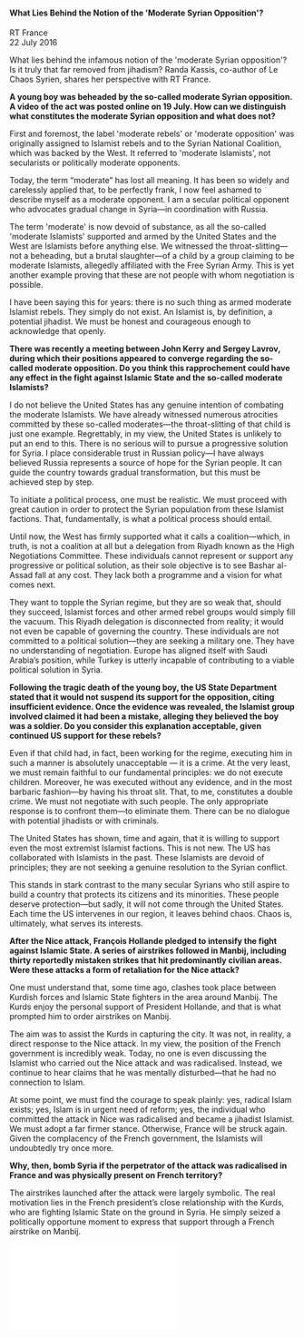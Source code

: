 <h4>What Lies Behind the Notion of the 'Moderate Syrian Opposition'?</h4>

RT France  
22 July 2016  

What lies behind the infamous notion of the 'moderate Syrian opposition'? Is it truly that far removed from jihadism? Randa Kassis, co-author of Le Chaos Syrien, shares her perspective with RT France.

<b>A young boy was beheaded by the so-called moderate Syrian opposition. A video of the act was posted online on 19 July. How can we distinguish what constitutes the moderate Syrian opposition and what does not?</b>

First and foremost, the label 'moderate rebels' or 'moderate opposition' was originally assigned to Islamist rebels and to the Syrian National Coalition, which was backed by the West. It referred to 'moderate Islamists', not secularists or politically moderate opponents.

Today, the term “moderate” has lost all meaning. It has been so widely and carelessly applied that, to be perfectly frank, I now feel ashamed to describe myself as a moderate opponent. I am a secular political opponent who advocates gradual change in Syria—in coordination with Russia.

The term 'moderate' is now devoid of substance, as all the so-called 'moderate Islamists' supported and armed by the United States and the West are Islamists before anything else. We witnessed the throat-slitting—not a beheading, but a brutal slaughter—of a child by a group claiming to be moderate Islamists, allegedly affiliated with the Free Syrian Army. This is yet another example proving that these are not people with whom negotiation is possible.

I have been saying this for years: there is no such thing as armed moderate Islamist rebels. They simply do not exist. An Islamist is, by definition, a potential jihadist. We must be honest and courageous enough to acknowledge that openly.

<b>There was recently a meeting between John Kerry and Sergey Lavrov, during which their positions appeared to converge regarding the so-called moderate opposition. Do you think this rapprochement could have any effect in the fight against Islamic State and the so-called moderate Islamists?</b>

I do not believe the United States has any genuine intention of combating the moderate Islamists. We have already witnessed numerous atrocities committed by these so-called moderates—the throat-slitting of that child is just one example. Regrettably, in my view, the United States is unlikely to put an end to this. There is no serious will to pursue a progressive solution for Syria. I place considerable trust in Russian policy—I have always believed Russia represents a source of hope for the Syrian people. It can guide the country towards gradual transformation, but this must be achieved step by step.

To initiate a political process, one must be realistic. We must proceed with great caution in order to protect the Syrian population from these Islamist factions. That, fundamentally, is what a political process should entail.

Until now, the West has firmly supported what it calls a coalition—which, in truth, is not a coalition at all but a delegation from Riyadh known as the High Negotiations Committee. These individuals cannot represent or support any progressive or political solution, as their sole objective is to see Bashar al-Assad fall at any cost. They lack both a programme and a vision for what comes next.

They want to topple the Syrian regime, but they are so weak that, should they succeed, Islamist forces and other armed rebel groups would simply fill the vacuum. This Riyadh delegation is disconnected from reality; it would not even be capable of governing the country. These individuals are not committed to a political solution—they are seeking a military one. They have no understanding of negotiation. Europe has aligned itself with Saudi Arabia’s position, while Turkey is utterly incapable of contributing to a viable political solution in Syria.

<b>Following the tragic death of the young boy, the US State Department stated that it would not suspend its support for the opposition, citing insufficient evidence. Once the evidence was revealed, the Islamist group involved claimed it had been a mistake, alleging they believed the boy was a soldier. Do you consider this explanation acceptable, given continued US support for these rebels?</b>

Even if that child had, in fact, been working for the regime, executing him in such a manner is absolutely unacceptable — it is a crime. At the very least, we must remain faithful to our fundamental principles: we do not execute children. Moreover, he was executed without any evidence, and in the most barbaric fashion—by having his throat slit. That, to me, constitutes a double crime. We must not negotiate with such people. The only appropriate response is to confront them—to eliminate them. There can be no dialogue with potential jihadists or with criminals.

The United States has shown, time and again, that it is willing to support even the most extremist Islamist factions. This is not new. The US has collaborated with Islamists in the past. These Islamists are devoid of principles; they are not seeking a genuine resolution to the Syrian conflict.

This stands in stark contrast to the many secular Syrians who still aspire to build a country that protects its citizens and its minorities. These people deserve protection—but sadly, it will not come through the United States. Each time the US intervenes in our region, it leaves behind chaos. Chaos is, ultimately, what serves its interests.

<b>After the Nice attack, François Hollande pledged to intensify the fight against Islamic State. A series of airstrikes followed in Manbij, including thirty reportedly mistaken strikes that hit predominantly civilian areas. Were these attacks a form of retaliation for the Nice attack?</b>

One must understand that, some time ago, clashes took place between Kurdish forces and Islamic State fighters in the area around Manbij. The Kurds enjoy the personal support of President Hollande, and that is what prompted him to order airstrikes on Manbij.

The aim was to assist the Kurds in capturing the city. It was not, in reality, a direct response to the Nice attack. In my view, the position of the French government is incredibly weak. Today, no one is even discussing the Islamist who carried out the Nice attack and was radicalised. Instead, we continue to hear claims that he was mentally disturbed—that he had no connection to Islam.

At some point, we must find the courage to speak plainly: yes, radical Islam exists; yes, Islam is in urgent need of reform; yes, the individual who committed the attack in Nice was radicalised and became a jihadist Islamist. We must adopt a far firmer stance. Otherwise, France will be struck again. Given the complacency of the French government, the Islamists will undoubtedly try once more.

<b>Why, then, bomb Syria if the perpetrator of the attack was radicalised in France and was physically present on French territory?</b>

The airstrikes launched after the attack were largely symbolic. The real motivation lies in the French president’s close relationship with the Kurds, who are fighting Islamic State on the ground in Syria. He simply seized a politically opportune moment to express that support through a French airstrike on Manbij.


![](51-RT.pdf)
<p></p>
